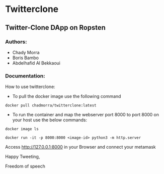 # Twitterclone
## Twitter-Clone DApp on Ropsten 

### Authors:
* Chady Morra
* Boris Bambo
* Abdelhafid Al Bekkaoui

### Documentation:

How to use twitterclone:
* To pull the docker image use the following command
```
docker pull chadmorra/twitterclone:latest
```
* To run the container and map the webserver port 8000 to port 8000 on your host use the below commands:
```
docker image ls

docker run -it -p 8000:8000 <image-id> python3 -m http.server
```
Access http://127.0.0.1:8000 in your Browser and connect your metamask




Happy Tweeting, 

Freedom of speech
